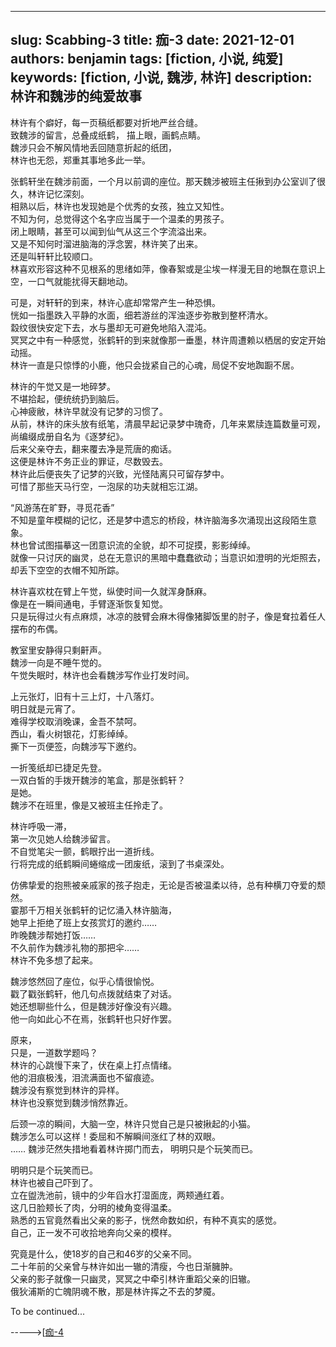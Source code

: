 ---
slug: Scabbing-3
title: 痂-3
date: 2021-12-01
authors: benjamin
tags: [fiction, 小说, 纯爱]
keywords: [fiction, 小说, 魏涉, 林许]
description: 林许和魏涉的纯爱故事
------
<!-- truncate -->
林许有个癖好，每一页稿纸都要对折地严丝合缝。<br/>
致魏涉的留言，总叠成纸鹤，
描上眼，画鹤点睛。<br/>
魏涉只会不解风情地丢回随意折起的纸团，<br/>
林许也无怨，郑重其事地多此一举。<br/>

张鹤轩坐在魏涉前面，一个月以前调的座位。那天魏涉被班主任揪到办公室训了很久，林许记忆深刻。<br/>
相熟以后，林许也发现她是个优秀的女孩，独立又知性。<br/>
不知为何，总觉得这个名字应当属于一个温柔的男孩子。<br/>
闭上眼睛，甚至可以闻到仙气从这三个字流溢出来。<br/>
又是不知何时溜进脑海的浮念罢，林许笑了出来。<br/>还是叫轩轩比较顺口。<br/>
林喜欢形容这种不见根系的思绪如萍，像春絮或是尘埃一样漫无目的地飘在意识上空，一口气就能扰得天翻地动。<br/>

可是，对轩轩的到来，林许心底却常常产生一种恐惧。<br/>
恍如一指墨跌入平静的水面，细若游丝的浑浊逐步弥散到整杯清水。<br/>
縠纹很快安定下去，水与墨却无可避免地陷入混沌。<br/>
冥冥之中有一种感觉，张鹤轩的到来就像那一垂墨，林许周遭赖以栖居的安定开始动摇。<br/>
林许一直是只惊悸的小鹿，他只会拢紧自己的心魂，局促不安地踟蹰不居。<br/>

林许的午觉又是一地碎梦。<br/>
不堪拾起，便统统扔到脑后。<br/>
心神疲敝，林许早就没有记梦的习惯了。<br/>
从前，林许的床头放有纸笔，清晨早起记录梦中瑰奇，几年来累牍连篇数量可观，尚编缀成册自名为《逐梦纪》。<br/>
后来父亲夺去，翻来覆去净是荒唐的痴话。<br/>这便是林许不务正业的罪证，尽数毁去。<br/>
林许此后便丧失了记梦的兴致，光怪陆离只可留存梦中。<br/>
可惜了那些天马行空，一泡尿的功夫就相忘江湖。<br/>

“风游荡在旷野，寻觅花香”<br/>
不知是童年模糊的记忆，还是梦中遗忘的桥段，林许脑海多次涌现出这段陌生意象。<br/>
林也曾试图描摹这一团意识流的全貌，却不可捉摸，影影绰绰。<br/>
就像一只讨厌的幽灵，总在无意识的黑暗中蠢蠢欲动；当意识如澄明的光炬照去，却丢下空空的衣帽不知所踪。<br/>

林许喜欢枕在臂上午觉，纵使时间一久就浑身酥麻。<br/>
像是在一瞬间通电，手臂逐渐恢复知觉。<br/>
只是玩得过火有点麻烦，冰凉的肢臂会麻木得像猪脚饭里的肘子，像是耷拉着任人摆布的布偶。<br/>

教室里安静得只剩鼾声。<br/>
魏涉一向是不睡午觉的。<br/>
午觉失眠时，林许也会看魏涉写作业打发时间。<br/>

上元张灯，旧有十三上灯，十八落灯。<br/>
明日就是元宵了。<br/>
难得学校取消晚课，金吾不禁呵。<br/>
西山，看火树银花，灯影绰绰。<br/>
撕下一页便签，向魏涉写下邀约。<br/>


一折笺纸却已捷足先登。<br/>
一双白皙的手拨开魏涉的笔盒，那是张鹤轩？<br/>
是她。<br/>
魏涉不在班里，像是又被班主任拎走了。<br/>

林许呼吸一滞，<br/>
第一次见她人给魏涉留言。<br/>
不自觉笔尖一颤，鹤眼拧出一道折线。<br/>
行将完成的纸鹤瞬间蜷缩成一团废纸，滚到了书桌深处。<br/>

仿佛挚爱的抱熊被亲戚家的孩子抱走，无论是否被温柔以待，总有种横刀夺爱的颓然。<br/>
霎那千万相关张鹤轩的记忆涌入林许脑海，<br/>
她早上拒绝了班上女孩赏灯的邀约……<br/>
昨晚魏涉帮她打饭……<br/>
不久前作为魏涉礼物的那把伞……<br/>
林许不免多想了起来。<br/>

魏涉悠然回了座位，似乎心情很愉悦。<br/>
戳了戳张鹤轩，他几句点拨就结束了对话。<br/>
她还想聊些什么，但是魏涉好像没有兴趣。<br/>
他一向如此心不在焉，张鹤轩也只好作罢。<br/>

原来，<br/>
只是，一道数学题吗？<br/>
林许的心跳慢下来了，伏在桌上打点情绪。<br/>
他的泪痕极浅，泪流满面也不留痕迹。<br/>
魏涉没有察觉到林许的异样。<br/>
林许也没察觉到魏涉悄然靠近。<br/>

后颈一凉的瞬间，大脑一空，林许只觉自己是只被揪起的小猫。<br/>
魏涉怎么可以这样！委屈和不解瞬间涨红了林的双眼。<br/>
……
魏涉茫然失措地看着林许掷门而去，
明明只是个玩笑而已。<br/>

明明只是个玩笑而已。<br/>
林许也被自己吓到了。<br/>
立在盥洗池前，镜中的少年舀水打湿面庞，两颊通红着。<br/>
这几日脸颊长了肉，分明的棱角变得温柔。<br/>
熟悉的五官竟然看出父亲的影子，恍然命数如织，有种不真实的感觉。<br/>
自己，正一发不可收拾地奔向父亲的模样。<br/>

究竟是什么，使18岁的自己和46岁的父亲不同。<br/>
二十年前的父亲曾与林许如出一辙的清瘦，今也日渐臃肿。<br/>
父亲的影子就像一只幽灵，冥冥之中牵引林许重蹈父亲的旧辙。<br/>
俄狄浦斯的亡魄阴魂不散，那是林许挥之不去的梦魇。<br/>

To be continued...

----->[[痂-4](/Scabbing-4)